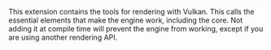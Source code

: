 This extension contains the tools for rendering with Vulkan. This calls the essential elements that make the engine work, including the core. Not adding it at compile time will prevent the engine from working, except if you are using another rendering API.